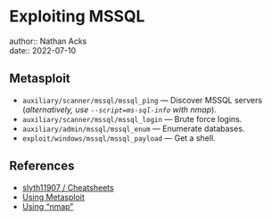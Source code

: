 # Exploiting MSSQL

author:: Nathan Acks  
date:: 2022-07-10

## Metasploit

* `auxiliary/scanner/mssql/mssql_ping` — Discover MSSQL servers (*alternatively, use `--script=ms-sql-info` with nmap*).
* `auxiliary/scanner/mssql/mssql_login` — Brute force logins.
* `auxiliary/admin/mssql/mssql_enum` — Enumerate databases.
* `exploit/windows/mssql/mssql_payload` — Get a shell.

## References

* [slyth11907 / Cheatsheets](https://github.com/slyth11907/Cheatsheets)
* [Using Metasploit](metasploit.md)
* [Using “nmap”](nmap.md)
